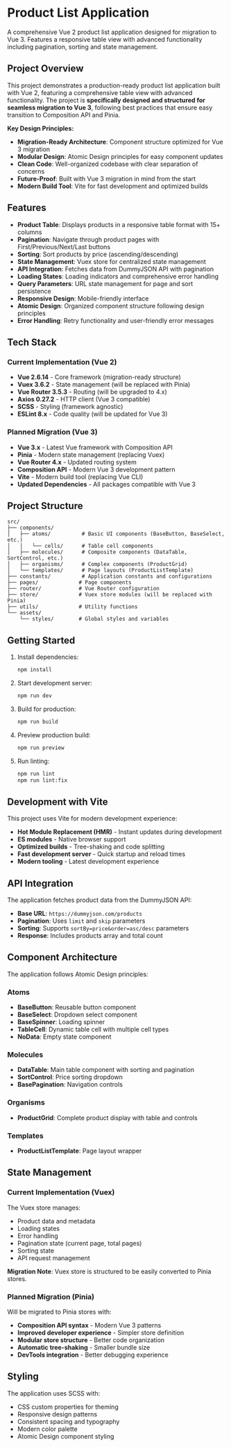 # Product List Application

A comprehensive Vue 2 product list application designed for migration to Vue 3. Features a responsive table view with advanced functionality including pagination, sorting and state management.

## Project Overview

This project demonstrates a production-ready product list application built with Vue 2, featuring a comprehensive table view with advanced functionality. The project is **specifically designed and structured for seamless migration to Vue 3**, following best practices that ensure easy transition to Composition API and Pinia.

**Key Design Principles:**
- **Migration-Ready Architecture**: Component structure optimized for Vue 3 migration
- **Modular Design**: Atomic Design principles for easy component updates
- **Clean Code**: Well-organized codebase with clear separation of concerns
- **Future-Proof**: Built with Vue 3 migration in mind from the start
- **Modern Build Tool**: Vite for fast development and optimized builds

## Features

- **Product Table**: Displays products in a responsive table format with 15+ columns
- **Pagination**: Navigate through product pages with First/Previous/Next/Last buttons
- **Sorting**: Sort products by price (ascending/descending)
- **State Management**: Vuex store for centralized state management
- **API Integration**: Fetches data from DummyJSON API with pagination
- **Loading States**: Loading indicators and comprehensive error handling
- **Query Parameters**: URL state management for page and sort persistence
- **Responsive Design**: Mobile-friendly interface
- **Atomic Design**: Organized component structure following design principles
- **Error Handling**: Retry functionality and user-friendly error messages

## Tech Stack

### Current Implementation (Vue 2)
- **Vue 2.6.14** - Core framework (migration-ready structure)
- **Vuex 3.6.2** - State management (will be replaced with Pinia)
- **Vue Router 3.5.3** - Routing (will be upgraded to 4.x)
- **Axios 0.27.2** - HTTP client (Vue 3 compatible)
- **SCSS** - Styling (framework agnostic)
- **ESLint 8.x** - Code quality (will be updated for Vue 3)

### Planned Migration (Vue 3)
- **Vue 3.x** - Latest Vue framework with Composition API
- **Pinia** - Modern state management (replacing Vuex)
- **Vue Router 4.x** - Updated routing system
- **Composition API** - Modern Vue 3 development pattern
- **Vite** - Modern build tool (replacing Vue CLI)
- **Updated Dependencies** - All packages compatible with Vue 3

## Project Structure

```
src/
├── components/
│   ├── atoms/          # Basic UI components (BaseButton, BaseSelect, etc.)
│   │   └── cells/      # Table cell components
│   ├── molecules/      # Composite components (DataTable, SortControl, etc.)
│   ├── organisms/      # Complex components (ProductGrid)
│   └── templates/      # Page layouts (ProductListTemplate)
├── constants/          # Application constants and configurations
├── pages/             # Page components
├── router/            # Vue Router configuration
├── store/             # Vuex store modules (will be replaced with Pinia)
├── utils/             # Utility functions
└── assets/
    └── styles/        # Global styles and variables
```

## Getting Started

1. Install dependencies:
   ```bash
   npm install
   ```

2. Start development server:
   ```bash
   npm run dev
   ```

3. Build for production:
   ```bash
   npm run build
   ```

4. Preview production build:
   ```bash
   npm run preview
   ```

5. Run linting:
   ```bash
   npm run lint
   npm run lint:fix
   ```

## Development with Vite

This project uses Vite for modern development experience:
- **Hot Module Replacement (HMR)** - Instant updates during development
- **ES modules** - Native browser support
- **Optimized builds** - Tree-shaking and code splitting
- **Fast development server** - Quick startup and reload times
- **Modern tooling** - Latest development experience

## API Integration

The application fetches product data from the DummyJSON API:
- **Base URL**: `https://dummyjson.com/products`
- **Pagination**: Uses `limit` and `skip` parameters
- **Sorting**: Supports `sortBy=price&order=asc/desc` parameters
- **Response**: Includes products array and total count

## Component Architecture

The application follows Atomic Design principles:

### Atoms
- **BaseButton**: Reusable button component
- **BaseSelect**: Dropdown select component
- **BaseSpinner**: Loading spinner
- **TableCell**: Dynamic table cell with multiple cell types
- **NoData**: Empty state component

### Molecules
- **DataTable**: Main table component with sorting and pagination
- **SortControl**: Price sorting dropdown
- **BasePagination**: Navigation controls

### Organisms
- **ProductGrid**: Complete product display with table and controls

### Templates
- **ProductListTemplate**: Page layout wrapper

## State Management

### Current Implementation (Vuex)
The Vuex store manages:
- Product data and metadata
- Loading states
- Error handling
- Pagination state (current page, total pages)
- Sorting state
- API request management

**Migration Note**: Vuex store is structured to be easily converted to Pinia stores.

### Planned Migration (Pinia)
Will be migrated to Pinia stores with:
- **Composition API syntax** - Modern Vue 3 patterns
- **Improved developer experience** - Simpler store definition
- **Modular store structure** - Better code organization
- **Automatic tree-shaking** - Smaller bundle size
- **DevTools integration** - Better debugging experience

## Styling

The application uses SCSS with:
- CSS custom properties for theming
- Responsive design patterns
- Consistent spacing and typography
- Modern color palette
- Atomic Design component styling
